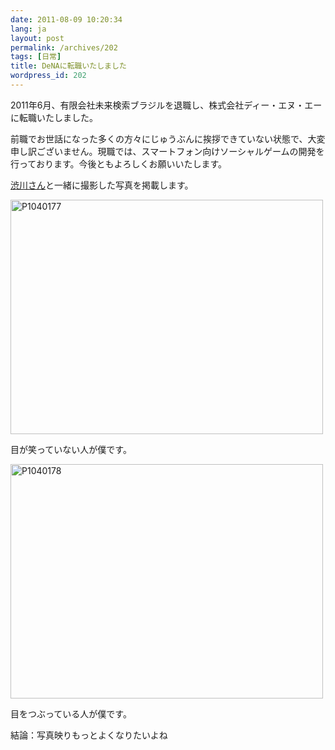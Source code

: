 ```yaml
---
date: 2011-08-09 10:20:34
lang: ja
layout: post
permalink: /archives/202
tags: [日常]
title: DeNAに転職いたしました
wordpress_id: 202
---
```

2011年6月、有限会社未来検索ブラジルを退職し、株式会社ディー・エヌ・エーに転職いたしました。

前職でお世話になった多くの方々にじゅうぶんに挨拶できていない状態で、大変申し訳ございません。現職では、スマートフォン向けソーシャルゲームの開発を行っております。今後ともよろしくお願いいたします。

<a href="http://blog.shibu.jp/article/43616649.html" target="_blank">渋川さん</a>と一緒に撮影した写真を掲載します。

<div><a class="thickbox" title="P1040177" href="http://farm7.static.flickr.com/6125/6024273571_31deb49003_b.jpg"><img src="http://farm7.static.flickr.com/6125/6024273571_31deb49003.jpg" alt="P1040177" title="P1040177" width="500" height="375" /></a></div>

目が笑っていない人が僕です。

<div><a class="thickbox" title="P1040178" href="http://farm7.static.flickr.com/6193/6024272833_d4d0e16659_b.jpg"><img src="http://farm7.static.flickr.com/6193/6024272833_d4d0e16659.jpg" alt="P1040178" title="P1040178" width="500" height="375" /></a></div>

目をつぶっている人が僕です。

結論：写真映りもっとよくなりたいよね
